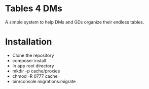# Tables 4 DMs
A simple system to help DMs and GDs organize their endless tables.

# Installation
 - Clone the repository
 - composer install
 - In app root directory
  - mkdir -p cache/proxies
  - chmod -R 0777 cache
 - bin/console migrations:migrate

